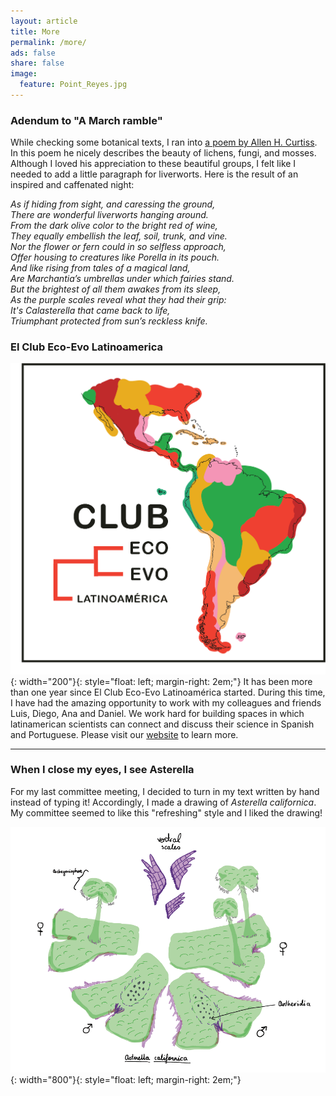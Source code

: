 ```yaml
---
layout: article
title: More
permalink: /more/
ads: false
share: false
image:
  feature: Point_Reyes.jpg
---
```


### Adendum to "A March ramble" 

While checking some botanical texts, I ran into [a poem by Allen H. Curtiss](https://www.jstor.org/stable/43475770). In this poem he nicely describes the beauty of lichens, fungi, and mosses. Although I loved his appreciation to these beautiful groups, I felt like I needed to add a little paragraph for liverworts. Here is the result of an inspired and caffenated night:

_As if hiding from sight, and caressing the ground,  
There are wonderful liverworts hanging around.   
From the dark olive color to the bright red of wine,   
They equally embellish the leaf, soil, trunk, and vine.  
Nor the flower or fern could in so selfless approach,   
Offer housing to creatures like Porella in its pouch.  
And like rising from tales of a magical land,  
Are Marchantia’s umbrellas under which fairies stand.  
But the brightest of all them awakes from its sleep,  
As the purple scales reveal what they had their grip:  
It's Calasterella that came back to life,   
Triumphant protected from sun’s reckless knife._


### El Club Eco-Evo Latinoamerica

![logo club](/images/club_eco_evo.png){: width="200"}{: style="float: left; margin-right: 2em;"} 
It has been more than one year since El Club Eco-Evo Latinoamérica started. During this time, I have had the amazing opportunity to work with my colleagues and friends Luis, Diego, Ana and Daniel. We work hard for building spaces in which latinamerican scientists can connect and discuss their science in Spanish and Portuguese. Please visit our [website](https://ecoevolat.github.io) to learn more.

***

### When I close my eyes, I see Asterella
For my last committee meeting, I decided to turn in my text written by hand instead of typing it! Accordingly, I made a drawing of _Asterella californica_. My committee seemed to like this "refreshing" style and I liked the drawing! 

![dibujo de Asterella](/images/asterella_drawing.png){: width="800"}{: style="float: left; margin-right: 2em;"}  
